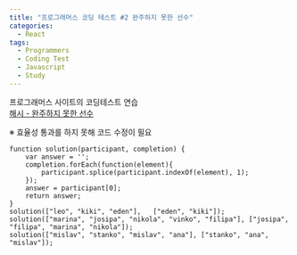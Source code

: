 ```yaml
---
title: "프로그래머스 코딩 테스트 #2 완주하지 못한 선수"
categories:
  - React
tags:
  - Programmers
  - Coding Test
  - Javascript
  - Study
---
```


프로그래머스 사이트의 코딩테스트 연습   
[해시 - 완주하지 못한 선수](https://programmers.co.kr/learn/courses/30/lessons/42576)

※ 효율성 통과를 하지 못해 코드 수정이 필요

```
function solution(participant, completion) {
    var answer = '';
    completion.forEach(function(element){
        participant.splice(participant.indexOf(element), 1);
    });
    answer = participant[0];
    return answer;
}
solution(["leo", "kiki", "eden"], 	["eden", "kiki"]);
solution(["marina", "josipa", "nikola", "vinko", "filipa"], ["josipa", "filipa", "marina", "nikola"]);
solution(["mislav", "stanko", "mislav", "ana"], ["stanko", "ana", "mislav"]);
```